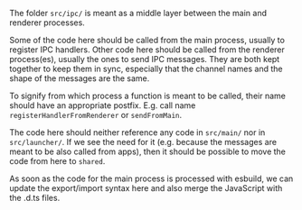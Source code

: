 The folder `src/ipc/` is meant as a middle layer between the main and renderer
processes.

Some of the code here should be called from the main process, usually to
register IPC handlers. Other code here should be called from the renderer
process(es), usually the ones to send IPC messages. They are both kept together
to keep them in sync, especially that the channel names and the shape of the
messages are the same.

To signify from which process a function is meant to be called, their name
should have an appropriate postfix. E.g. call name `registerHandlerFromRenderer`
or `sendFromMain`.

The code here should neither reference any code in `src/main/` nor in
`src/launcher/`. If we see the need for it (e.g. because the messages are meant
to be also called from apps), then it should be possible to move the code from
here to `shared`.

As soon as the code for the main process is processed with esbuild, we can
update the export/import syntax here and also merge the JavaScript with the
.d.ts files.
